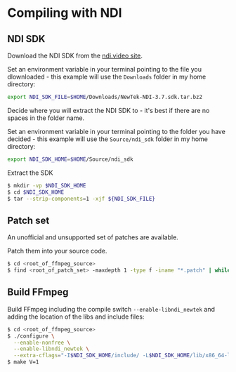 # Compiling with NDI

## NDI SDK

Download the NDI SDK from the [ndi.video site](https://ndi.video/for-developers/ndi-sdk/).

Set an environment variable in your terminal pointing to the file you dlownloaded - this example will use the `Downloads` folder in my home directory:

```bash
export NDI_SDK_FILE=$HOME/Downloads/NewTek-NDI-3.7.sdk.tar.bz2
```

Decide where you will extract the NDI SDK to - it's best if there are no spaces in the folder name.

Set an environment variable in your terminal pointing to the folder you have decided - this example will use the `Source/ndi_sdk` folder in my home directory:

```bash
export NDI_SDK_HOME=$HOME/Source/ndi_sdk
```

Extract the SDK

```bash
$ mkdir -vp $NDI_SDK_HOME
$ cd $NDI_SDK_HOME
$ tar --strip-components=1 -xjf ${NDI_SDK_FILE}
```

## Patch set

An unofficial and unsupported set of patches are available.

Patch them into your source code.

```bash
$ cd <root_of_ffmpeg_source>
$ find <root_of_patch_set> -maxdepth 1 -type f -iname "*.patch" | while IFS= read -r file; do echo "${file}"; patch -p1 < "${file}" || exit 1; done
```

## Build FFmpeg

Build FFmpeg including the compile switch `--enable-libndi_newtek` and adding the location of the libs and include files:

```bash
$ cd <root_of_ffmpeg_source>
$ ./configure \
  --enable-nonfree \
  --enable-libndi_newtek \
  --extra-cflags="-I$NDI_SDK_HOME/include/ -L$NDI_SDK_HOME/lib/x86_64-linux-gnu"
$ make V=1
```
